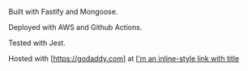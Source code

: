 Built with Fastify and Mongoose. 

Deployed with AWS and Github Actions.

Tested with Jest.

Hosted with [https://godaddy.com] at [I'm an inline-style link with title](https://www.google.com "Google's Homepage")
